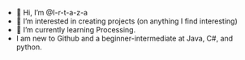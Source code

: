 - 👋 Hi, I’m @I-r-t-a-z-a
- 👀 I’m interested in creating projects (on anything I find interesting) 
- 🌱 I’m currently learning Processing.
- I am new to Github and a beginner-intermediate at Java, C#, and python.

